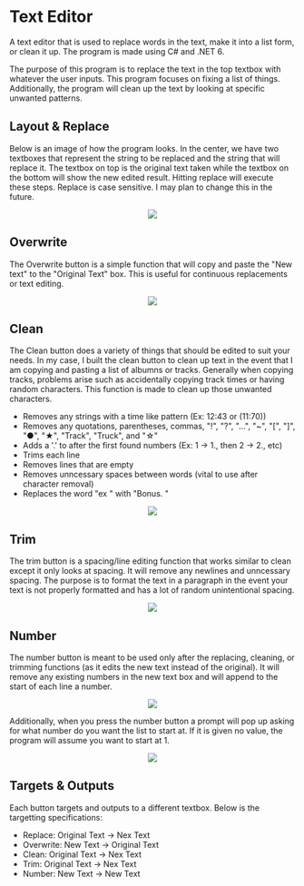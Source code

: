 # Text Editor
A text editor that is used to replace words in the text, make it into a list form, or clean it up. The program is made using C# and .NET 6.

The purpose of this program is to replace the text in the top textbox with whatever the user inputs. This program focuses on fixing a list of things. Additionally, the program will clean up the text by looking at specific unwanted patterns.

**Layout & Replace**
-------------
Below is an image of how the program looks. In the center, we have two textboxes that represent the string to be replaced and the string that will replace it. The textbox on top is the original text taken while the textbox on the bottom will show the new edited result. Hitting replace will execute these steps. Replace is case sensitive. I may plan to change this in the future.

<p align="center">
<img src="https://user-images.githubusercontent.com/100814612/165432174-54418059-b75b-46a0-9d05-0f3aa2b41ce7.png"><img>
</p>

**Overwrite**
-------------
The Overwrite button is a simple function that will copy and paste the "New text" to the "Original Text" box. This is useful for continuous replacements or text editing.

<p align="center">
<img src="https://user-images.githubusercontent.com/100814612/165432599-9230739d-e65c-4f5c-a9d6-9b8e52da9d4d.png"><img>
</p>

**Clean**
---------
The Clean button does a variety of things that should be edited to suit your needs. In my case, I built the clean button to clean up text in the event that I am copying and pasting a list of albumns or tracks. Generally when copying tracks, problems arise such as accidentally copying track times or having random characters. This function is made to clean up those unwanted characters.

- Removes any strings with a time like pattern (Ex: 12:43 or (11:70))
- Removes any quotations, parentheses, commas, "!", "?", "...", "~", "\[", "\]", "●", "★", "Track", "Truck", and "☆"
- Adds a '.' to after the first found numbers (Ex: 1 -> 1., then 2 -> 2., etc)
- Trims each line
- Removes lines that are empty
- Removes unncessary spaces between words (vital to use after character removal)
- Replaces the word "ex " with "Bonus. "

<p align="center">
<img src="https://user-images.githubusercontent.com/100814612/165434777-50f1cc17-f5de-430c-a4e9-aae3eb431fd2.png"><img>
</p>


**Trim**
---------
The trim button is a spacing/line editing function that works similar to clean except it only looks at spacing. It will remove any newlines and unncessary spacing. The purpose is to format the text in a paragraph in the event your text is not properly formatted and has a lot of random unintentional spacing.

<p align="center">
<img src="https://user-images.githubusercontent.com/100814612/165631543-e882ef6f-22b9-4762-8091-649bd08a7066.png"><img>
</p>

**Number**
---------
The number button is meant to be used only after the replacing, cleaning, or trimming functions (as it edits the new text instead of the original). It will remove any existing numbers in the new text box and will append to the start of each line a number.

<p align="center">
<img src="https://user-images.githubusercontent.com/100814612/165632502-02e4ecf8-6a4c-46c3-9528-c269fa81010f.png"><img>
</p>


Additionally, when you press the number button a prompt will pop up asking for what number do you want the list to start at. If it is given no value, the program will assume you want to start at 1.

<p align="center">
<img src="https://user-images.githubusercontent.com/100814612/165632531-5a52ee49-77a5-42fc-8ff0-1cb2d4d71666.png"><img>
</p>

**Targets & Outputs**
---------
Each button targets and outputs to a different textbox. Below is the targetting specifications:
- Replace: Original Text -> Nex Text
- Overwrite: New Text -> Original Text
- Clean: Original Text -> Nex Text
- Trim: Original Text -> Nex Text
- Number: New Text -> New Text

